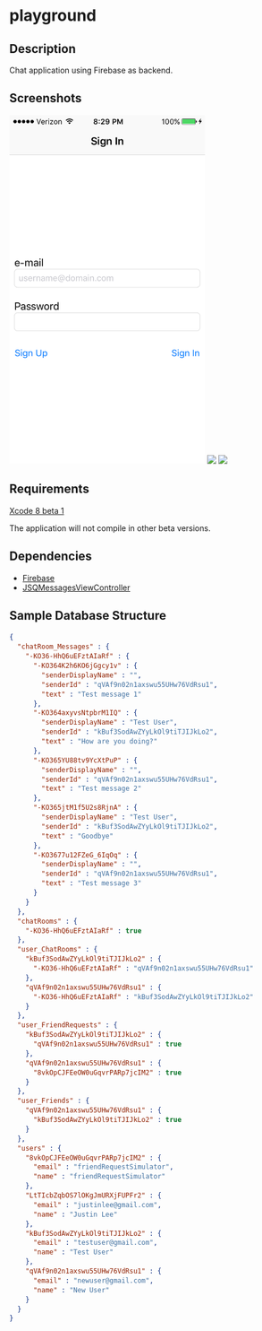 # playground




## Description

Chat application using Firebase as backend.

## Screenshots

<img src="/Screenshots/SignInPage.jpg" width="350">

<img src="/Screenshots/FriendList.jpg" width="350">

<img src="/Screenshots/ChatRoom.jpg" width="350">

## Requirements

[Xcode 8 beta 1](https://developer.apple.com/go/?id=xcode-8-beta)

The application will not compile in other beta versions.

## Dependencies

- [Firebase](https://firebase.google.com/)
- [JSQMessagesViewController](https://github.com/jessesquires/JSQMessagesViewController)

## Sample Database Structure

```json
{
  "chatRoom_Messages" : {
    "-KO36-HhQ6uEFztAIaRf" : {
      "-KO364K2h6KO6jGgcy1v" : {
        "senderDisplayName" : "",
        "senderId" : "qVAf9n02n1axswu55UHw76VdRsu1",
        "text" : "Test message 1"
      },
      "-KO364axyvsNtpbrM1IQ" : {
        "senderDisplayName" : "Test User",
        "senderId" : "kBuf3SodAwZYyLkOl9tiTJIJkLo2",
        "text" : "How are you doing?"
      },
      "-KO365YU88tv9YcXtPuP" : {
        "senderDisplayName" : "",
        "senderId" : "qVAf9n02n1axswu55UHw76VdRsu1",
        "text" : "Test message 2"
      },
      "-KO365jtM1f5U2s8RjnA" : {
        "senderDisplayName" : "Test User",
        "senderId" : "kBuf3SodAwZYyLkOl9tiTJIJkLo2",
        "text" : "Goodbye"
      },
      "-KO3677u12FZeG_6IqOq" : {
        "senderDisplayName" : "",
        "senderId" : "qVAf9n02n1axswu55UHw76VdRsu1",
        "text" : "Test message 3"
      }
    }
  },
  "chatRooms" : {
    "-KO36-HhQ6uEFztAIaRf" : true
  },
  "user_ChatRooms" : {
    "kBuf3SodAwZYyLkOl9tiTJIJkLo2" : {
      "-KO36-HhQ6uEFztAIaRf" : "qVAf9n02n1axswu55UHw76VdRsu1"
    },
    "qVAf9n02n1axswu55UHw76VdRsu1" : {
      "-KO36-HhQ6uEFztAIaRf" : "kBuf3SodAwZYyLkOl9tiTJIJkLo2"
    }
  },
  "user_FriendRequests" : {
    "kBuf3SodAwZYyLkOl9tiTJIJkLo2" : {
      "qVAf9n02n1axswu55UHw76VdRsu1" : true
    },
    "qVAf9n02n1axswu55UHw76VdRsu1" : {
      "8vkOpCJFEeOW0uGqvrPARp7jcIM2" : true
    }
  },
  "user_Friends" : {
    "qVAf9n02n1axswu55UHw76VdRsu1" : {
      "kBuf3SodAwZYyLkOl9tiTJIJkLo2" : true
    }
  },
  "users" : {
    "8vkOpCJFEeOW0uGqvrPARp7jcIM2" : {
      "email" : "friendRequestSimulator",
      "name" : "friendRequestSimulator"
    },
    "LtTIcbZqbOS7lOKgJmURXjFUPFr2" : {
      "email" : "justinlee@gmail.com",
      "name" : "Justin Lee"
    },
    "kBuf3SodAwZYyLkOl9tiTJIJkLo2" : {
      "email" : "testuser@gmail.com",
      "name" : "Test User"
    },
    "qVAf9n02n1axswu55UHw76VdRsu1" : {
      "email" : "newuser@gmail.com",
      "name" : "New User"
    }
  }
}
```
